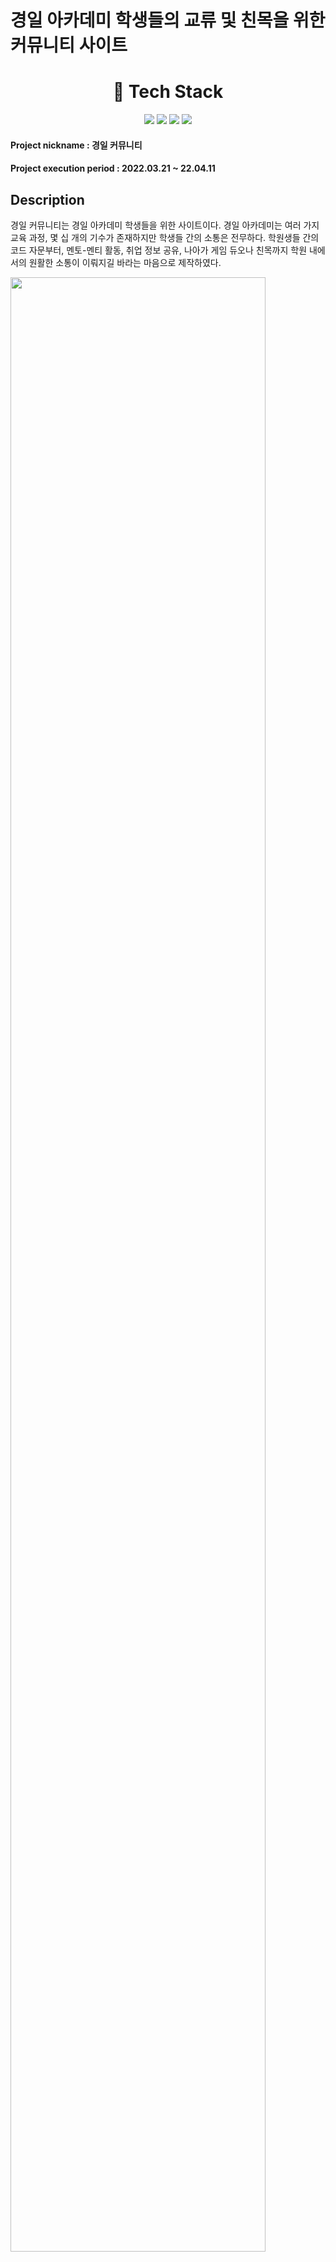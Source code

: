   # 경일 아카데미 학생들의 교류 및 친목을 위한 커뮤니티 사이트
  
<div align=center>
  <h1>
    🔨 Tech Stack
  </h1>
  <img src="https://img.shields.io/badge/html-E34F26?style=for-the-badge&logo=html5&logoColor=white">
  <img src="https://img.shields.io/badge/css-1572B6?style=for-the-badge&logo=css3&logoColor=white">
  <img src="https://img.shields.io/badge/javascript-F7DF1E?style=for-the-badge&logo=javascript&logoColor=black">
  <img src="https://img.shields.io/badge/Node.js-339933?style=for-the-badge&logo=node.js&logoColor=black">
  
</div>

#### Project nickname : 경일 커뮤니티
#### Project execution period : 2022.03.21 ~ 22.04.11

## Description

경일 커뮤니티는 경일 아카데미 학생들을 위한 사이트이다. 경일 아카데미는 여러 가지 교육 과정, 몇 십 개의 기수가 존재하지만 학생들 간의 소통은 전무하다. 학원생들 간의 코드 자문부터, 멘토-멘티 활동, 취업 정보 공유, 나아가 게임 듀오나 친목까지 학원 내에서의 원활한 소통이 이뤄지길 바라는 마음으로 제작하였다.


<img width="90%" src="https://user-images.githubusercontent.com/99451642/194723053-4b2d3b7b-b151-4a87-8cde-a799b7d1e3b7.gif"/>

## Step 1

```
npm install
```

Or

```
npm i
```

## Step 2 

```
cd back
```

```
.env
```

```
vi .env
```

```
DB_HOST = 127.0.0.1
DB_USER = 'your_mysql_id'
DB_PASSWORD = 'your_mysql_id'
DB_DATABASE = 'your_database_name'

```

Or

back 디렉토리 안에 .env 파일을 생성해 준 뒤

```
DB_HOST = 127.0.0.1
DB_USER = 'your_mysql_id'
DB_PASSWORD = 'your_mysql_id'
DB_DATABASE = 'your_database_name'

```
를 입력 후 저장해준다.


**DB스키마 파일 위치: back/cd/etc/DB.sql

## Step 3

- 사진이 저장 되는 디렉토리 생성하기

```
cd back
```

```
mkdir public
```

```
cd public
```

```
mkdir uploads
```

## Step 4

```
cd front
```

```
npm run start
```

다른 터미널 Open

```
cd front
```

```
npm run start
```
